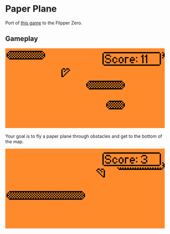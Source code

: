 # Paper Plane

Port of [this game](https://ticalc.org/archives/files/fileinfo/341/34139.html) to the Flipper Zero.

## Gameplay

![plane flying down](./img/gameplay2.png)

Your goal is to fly a paper plane through obstacles and get to the bottom of the map.

![plane flying down](./img/gameplay1.png)
